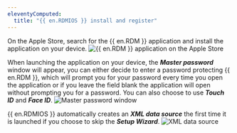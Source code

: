 ```yaml
---
eleventyComputed:
  title: "{{ en.RDMIOS }} install and register"
---
```

On the Apple Store, search for the {{ en.RDM }} application and install the application on your device.
![{{ en.RDM }} application on the Apple Store](https://cdnweb.devolutions.net/docs/RDMMOBILE6001.png)

When launching the application on your device, the ***Master password*** window will appear, you can either decide to enter a password protecting {{ en.RDM }}, which will prompt you for your password every time you open the application or if you leave the field blank the application will open without prompting you for a password. You can also choose to use ***Touch ID*** and ***Face ID***. 
![Master password window ](https://cdnweb.devolutions.net/docs/RDMMOBILE6002.png)

{{ en.RDMIOS }} automatically creates an ***XML data source*** the first time it is launched if you choose to skip the ***Setup Wizard***.
![XML data source](https://cdnweb.devolutions.net/docs/RDMMOBILE6003.png)

